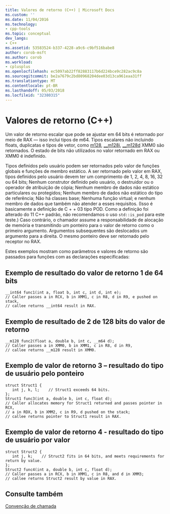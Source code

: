 ```yaml
---
title: Valores de retorno (C++) | Microsoft Docs
ms.custom: ''
ms.date: 11/04/2016
ms.technology:
- cpp-tools
ms.topic: conceptual
dev_langs:
- C++
ms.assetid: 53583524-b337-4228-a9c6-c9bf516babe8
author: corob-msft
ms.author: corob
ms.workload:
- cplusplus
ms.openlocfilehash: ec5097ab22ff82883117b6d224bce9c282ac9c8a
ms.sourcegitcommit: be2a7679c2bd80968204dee03d13ca961eaa31ff
ms.translationtype: MT
ms.contentlocale: pt-BR
ms.lasthandoff: 05/03/2018
ms.locfileid: "32380315"
---
```

# <a name="return-values-c"></a>Valores de retorno (C++)
Um valor de retorno escalar que pode se ajustar em 64 bits é retornado por meio de RAX — isso inclui tipos de m64. Tipos escalares não incluindo floats, duplicatas e tipos de vetor, como [m128](../cpp/m128.md), [__m128i](../cpp/m128i.md), [__m128d](../cpp/m128d.md) XMM0 são retornados. O estado de bits não utilizados no valor retornado em RAX ou XMM0 é indefinido.  
  
 Tipos definidos pelo usuário podem ser retornados pelo valor de funções globais e funções de membro estático. A ser retornado pelo valor em RAX, tipos definidos pelo usuário devem ter um comprimento de 1, 2, 4, 8, 16, 32 ou 64 bits; Nenhum construtor definido pelo usuário, o destruidor ou o operador de atribuição de cópia; Nenhum membro de dados não estático particulares ou protegidos; Nenhum membro de dados não estático do tipo de referência; Não há classes base; Nenhuma função virtual; e nenhum membro de dados que também não atender a esses requisitos. (Isso é basicamente a definição de C + + 03 tipo POD. Como a definição foi alterado do 11 C++ padrão, não recomendamos o uso `std::is_pod` para este teste.) Caso contrário, o chamador assume a responsabilidade de alocação de memória e transmitindo um ponteiro para o valor de retorno como o primeiro argumento. Argumentos subsequentes são deslocados um argumento para a direita. O mesmo ponteiro deve ser retornado pelo receptor no RAX.  
  
 Estes exemplos mostram como parâmetros e valores de retorno são passados para funções com as declarações especificadas:  
  
## <a name="example-of-return-value-1---64-bit-result"></a>Exemplo de resultado do valor de retorno 1 de 64 bits  
  
```Output  
__int64 func1(int a, float b, int c, int d, int e);  
// Caller passes a in RCX, b in XMM1, c in R8, d in R9, e pushed on stack,  
// callee returns __int64 result in RAX.  
```  
  
## <a name="example-of-return-value-2---128-bit-result"></a>Exemplo de resultado de 2 de 128 bits do valor de retorno  
  
```Output  
__m128 func2(float a, double b, int c, __m64 d);   
// Caller passes a in XMM0, b in XMM1, c in R8, d in R9,   
// callee returns __m128 result in XMM0.  
```  
  
## <a name="example-of-return-value-3---user-type-result-by-pointer"></a>Exemplo de valor de retorno 3 – resultado do tipo de usuário pelo ponteiro  
  
```Output  
struct Struct1 {  
   int j, k, l;    // Struct1 exceeds 64 bits.   
};  
Struct1 func3(int a, double b, int c, float d);   
// Caller allocates memory for Struct1 returned and passes pointer in RCX,   
// a in RDX, b in XMM2, c in R9, d pushed on the stack;   
// callee returns pointer to Struct1 result in RAX.  
```  
  
## <a name="example-of-return-value-4---user-type-result-by-value"></a>Exemplo de valor de retorno 4 - resultado do tipo de usuário por valor  
  
```Output  
struct Struct2 {  
   int j, k;    // Struct2 fits in 64 bits, and meets requirements for return by value.  
};  
Struct2 func4(int a, double b, int c, float d);   
// Caller passes a in RCX, b in XMM1, c in R8, and d in XMM3;   
// callee returns Struct2 result by value in RAX.  
```  
  
## <a name="see-also"></a>Consulte também  
 [Convenção de chamada](../build/calling-convention.md)
